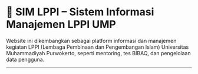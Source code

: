 # 📘 SIM LPPI – Sistem Informasi Manajemen LPPI UMP

Website ini dikembangkan sebagai platform informasi dan manajemen kegiatan LPPI (Lembaga Pembinaan dan Pengembangan Islam) Universitas Muhammadiyah Purwokerto, seperti mentoring, tes BIBAQ, dan pengelolaan data pengguna.

---

